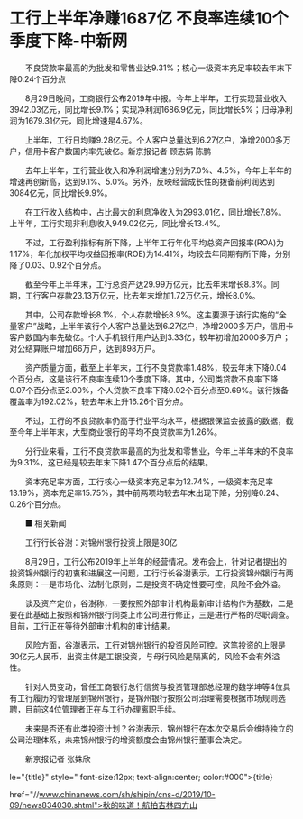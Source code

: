 # 工行上半年净赚1687亿 不良率连续10个季度下降-中新网

　　不良贷款率最高的为批发和零售业达9.31%；核心一级资本充足率较去年末下降0.24个百分点

　　8月29日晚间，工商银行公布2019年中报。今年上半年，工行实现营业收入3942.03亿元，同比增长9.1%；实现净利润1686.9亿元，同比增长5%；归母净利润为1679.31亿元，同比增速是4.67%。

　　上半年，工行日均赚9.28亿元。个人客户总量达到6.27亿户，净增2000多万户，信用卡客户数国内率先破亿。新京报记者 顾志娟 陈鹏

　　去年上半年，工行营业收入和净利润增速分别为7.0%、4.5%，今年上半年的增速再创新高，达到9.1%、5.0%。另外，反映经营成长性的拨备前利润达到3084亿元，同比增长9.9%。

　　在工行收入结构中，占比最大的利息净收入为2993.01亿，同比增长7.8%。上半年，工行实现非利息收入949.02亿元，同比增长13.4%。

　　不过，工行盈利指标有所下降，上半年工行年化平均总资产回报率(ROA)为1.17%，年化加权平均权益回报率(ROE)为14.41%，均较去年同期有所下降，分别降了0.03、0.92个百分点。

　　截至今年上半年末，工行总资产达29.99万亿元，比去年末增长8.3%。同期，工行客户存款23.13万亿元，比去年末增加1.72万亿元，增长8.0%。

　　其中，公司存款增长8.1%，个人存款增长8.9%。这主要源于该行实施的“全量客户”战略，上半年该行个人客户总量达到6.27亿户，净增2000多万户，信用卡客户数国内率先破亿。个人手机银行用户达到3.33亿，较年初增加2000多万户；对公结算账户增加66万户，达到898万户。

　　资产质量方面，截至上半年末，工行不良贷款率1.48%，较去年末下降0.04个百分点，这是该行不良率连续10个季度下降。其中，公司类贷款不良率下降0.07个百分点至2.00%，个人贷款不良率下降0.02个百分点至0.69%。该行拨备覆盖率为192.02%，较去年末上升16.26个百分点。

　　不过，工行的不良贷款率仍高于行业平均水平，根据银保监会披露的数据，截至今年上半年末，大型商业银行的平均不良贷款率为1.26%。

　　分行业来看，工行不良贷款率最高的为批发和零售业，今年上半年末的不良率为9.31%，这已经是较去年末下降1.47个百分点后的结果。

　　资本充足率方面，工行核心一级资本充足率为12.74%，一级资本充足率13.19%，资本充足率15.75%，其中前两项均较去年末出现下降，分别降0.24、0.26个百分点。

　　■ 相关新闻

　　工行行长谷澍：对锦州银行投资上限是30亿

　　8月29日，工行公布2019年上半年的经营情况。发布会上，针对记者提出的投资锦州银行的初衷和进展这一问题，工行行长谷澍表示，工行投资锦州银行有两条原则：一是市场化、法制化原则，二是投资不确定性要可控，风险不会外溢。

　　谈及资产定价，谷澍称，一要按照外部审计机构最新审计结构作为基数，二是要在此基础上按照和锦州银行同类上市公司进行修正，三是进行严格的尽职调查。目前，工行正在等待外部审计机构的审计结果。

　　风险方面，谷澍表示，工行对锦州银行的投资风险可控。这笔投资的上限是30亿元人民币，出资主体是工银投资，与母行风险是隔离的，风险不会有外溢性。

　　针对人员变动，曾任工商银行总行信贷与投资管理部总经理的魏学坤等4位具有工行履历的管理层到锦州银行，是锦州银行按照公司治理需要根据市场规则选聘，目前这4位管理者正在与工行办理离职手续。

　　未来是否还有此类投资计划？谷澍表示，锦州银行在本次交易后会维持独立的公司治理体系，未来锦州银行的增资额度会由锦州银行董事会决定。

　　新京报记者 张姝欣

le="{title}" style=" font-size:12px; text-align:center; color:#000">{title}

href="//www.chinanews.com/sh/shipin/cns-d/2019/10-09/news834030.shtml">秋的味道！航拍吉林四方山
